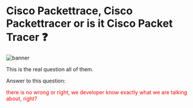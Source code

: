 # Cisco Packettrace, Cisco Packettracer or is it Cisco Packet Tracer :question:

<img src='../img/cisco.png' alt="banner"></img>


This is the real question all of them.

Answer to this question:
<p style="color:red">
there is no wrong or right, we developer know exactly what we are talking about, right?</p>